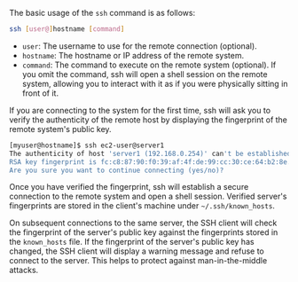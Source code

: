 The basic usage of the `ssh` command is as follows:
```bash
ssh [user@]hostname [command]
```
- `user`: The username to use for the remote connection (optional).
- `hostname`: The hostname or IP address of the remote system.
- `command`: The command to execute on the remote system (optional). If you omit the command, ssh will open a shell session on the remote system, allowing you to interact with it as if you were physically sitting in front of it.

If you are connecting to the system for the first time, ssh will ask you to verify the authenticity of the remote host by displaying the fingerprint of the remote system's public key.
```bash
[myuser@hostname]$ ssh ec2-user@server1
The authenticity of host 'server1 (192.168.0.254)' can't be established.
RSA key fingerprint is fc:c8:87:90:f0:39:af:4f:de:99:cc:30:ce:64:b2:8e.
Are you sure you want to continue connecting (yes/no)?
```
Once you have verified the fingerprint, ssh will establish a secure connection to the remote system and open a shell session. Verified server's fingerprints are stored in the client's machine under `~/.ssh/known_hosts`.

On subsequent connections to the same server, the SSH client will check the fingerprint of the server's public key against the fingerprints stored in the `known_hosts` file. If the fingerprint of the server's public key has changed, the SSH client will display a warning message and refuse to connect to the server. This helps to protect against man-in-the-middle attacks.